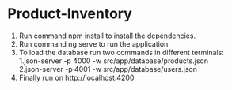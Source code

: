 # Product-Inventory
1. Run command npm install to install the dependencies.
2. Run command ng serve to run the application
3. To load the database run two commands in different terminals:<br/>
  1.json-server -p 4000 -w src/app/database/products.json <br/>
  2.json-server -p 4001 -w src/app/database/users.json 
4. Finally run on http://localhost:4200
